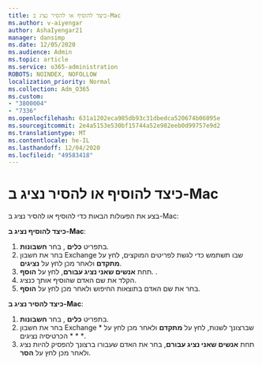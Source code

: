 ```yaml
---
title: כיצד להוסיף או להסיר נציג ב-Mac
ms.author: v-aiyengar
author: AshaIyengar21
manager: dansimp
ms.date: 12/05/2020
ms.audience: Admin
ms.topic: article
ms.service: o365-administration
ROBOTS: NOINDEX, NOFOLLOW
localization_priority: Normal
ms.collection: Adm_O365
ms.custom:
- "3800004"
- "7336"
ms.openlocfilehash: 631a1202eca985db93c31dbedca520674b06095e
ms.sourcegitcommit: 2e4a5153e530bf15744a52e982eeb0d99757e9d2
ms.translationtype: MT
ms.contentlocale: he-IL
ms.lasthandoff: 12/04/2020
ms.locfileid: "49583418"
---
```

# <a name="how-to-add-or-remove-a-delegate-in-mac"></a>כיצד להוסיף או להסיר נציג ב-Mac

בצע את הפעולות הבאות כדי להוסיף או להסיר נציג ב-Mac:

**כיצד להוסיף נציג ב-Mac**:

1. בתפריט **כלים** , בחר **חשבונות**.
1. בחר את חשבון Exchange שבו תשתמש כדי לגשת לפריטים המוקצים, לחץ על **מתקדם** ולאחר מכן לחץ על **נציגים**.
1. תחת **אנשים שאני נציג עבורם**, לחץ על **הוסף**. .
1. הקלד את שם האדם שהוסיף אותך כנציג.
1. בחר את שם האדם בתוצאות החיפוש ולאחר מכן לחץ על **הוסף**.
 
**כיצד להסיר נציג ב-Mac**:

1. בתפריט **כלים** , בחר **חשבונות**.
1. בחר את חשבון Exchange שברצונך לשנות, לחץ על **מתקדם** ולאחר מכן לחץ על * * * * הכרטיסיה נציגים.
1. תחת **אנשים שאני נציג עבורם**, בחר את האדם שעבורו ברצונך להפסיק להיות נציג ולאחר מכן לחץ על **הסר**.
